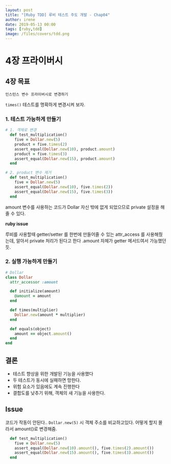 ```yaml
---
layout: post
title: "[Ruby TDD] 루비 테스트 주도 개발 - Chap04"
author: irene
date: 2019-05-13 00:00
tags: [ruby,tdd]
image: /files/covers/tdd.png
---
```


# 4장 프라이버시

## 4장 목표 
    인스턴스 변수 프라이버시로 변경하기
`times()` 테스트를 명확하게 변경시켜 보자.

### 1. 테스트 가능하게 만들기

```ruby
# 1. 객체로 변경
  def test_multiplication()
    five = Dollar.new(5)
    product = five.times(2)
    assert_equal(Dollar.new(10), product.amount)
    product = five.times(3)
    assert_equal(Dollar.new(15), product.amount)
  end  

# 2. product 변수 제거 
  def test_multiplication()
    five = Dollar.new(5)
    assert_equal(Dollar.new(10), five.times(2))
    assert_equal(Dollar.new(15), five.times(3))
  end
```

amount 변수를 사용하는 코드가 Dollar 자신 밖에 없게 되었으므로 private 설정을 해줄 수 있다. 


__ruby issue__

루비를 사용할때 getter/setter 를 한번에 만들어줄 수 있는 attr_access 를 사용해줬는데, 알아서 private 처리가 된다고 한다 .amount 자체가 getter 메서드여서 가능했던듯. 



### 2. 실행 가능하게 만들기 

```ruby
# Dollar
class Dollar
  attr_accessor :amount

  def initialize(amount)
    @amount = amount
  end

  def times(multiplier)
    Dollar.new(amount * multiplier)
  end

  def equals(object)
    amount == object.amount()
  end
end
```

## 결론

- 테스트 향상을 위한 개발된 기능을 사용했다
- 두 테스트가 동시에 실패하면 망한다.
- 위험 요소가 있음에도 계속 진행한다
- 결합도를 낮추기 위해, 객체의 새 기능을 사용한다.

## Issue

코드가 작동이 안된다.. `Dollar.new(5)` 시 객체 주소를 비교하고있다. 어떻게 할지 몰라서 amount()로 변경해줌. 
```ruby
  def test_multiplication()
    five = Dollar.new(5)
    assert_equal(Dollar.new(10).amount(), five.times(2).amount())
    assert_equal(Dollar.new(15).amount(), five.times(3).amount())
  end
```

